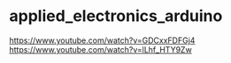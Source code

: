 # applied_electronics_arduino
https://www.youtube.com/watch?v=GDCxxFDFGj4
https://www.youtube.com/watch?v=lLhf_HTY9Zw
